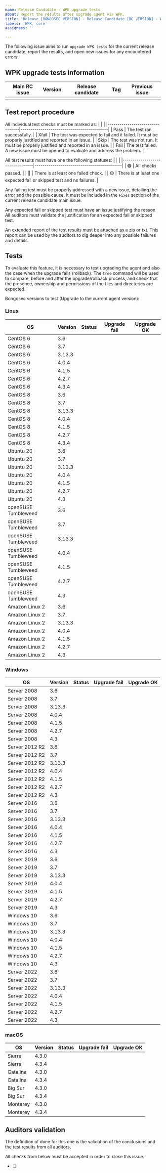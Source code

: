 ```yaml
---
name: Release Candidate - WPK upgrade tests 
about: Report the results after upgrade agent via WPK.
title: 'Release [BONGOSEC VERSION] - Release Candidate [RC VERSION] - WPK upgrade tests'
labels: 'WPK, core'
assignees: ''

---
```


The following issue aims to run `upgrade WPK tests` for the current release candidate, report the results, and open new issues for any encountered errors.

## WPK upgrade tests information

|Main RC issue|Version|Release candidate|Tag|Previous issue|
|---|---|---|---|---|
||||||

## Test report procedure
All individual test checks must be marked as:
|                                  |                                            |
|---------------------------------|--------------------------------------------|
| Pass | The test ran successfully. |
| Xfail | The test was expected to fail and it failed. It must be properly justified and reported in an issue.  |
| Skip | The test was not run. It must be properly justified and reported in an issue.  |
| Fail | The test failed. A new issue must be opened to evaluate and address the problem. |

All test results must have one the following statuses: 
|                                  |                                            |
|---------------------------------|--------------------------------------------|
| :green_circle:  | All checks passed. |
| :red_circle:  | There is at least one failed check. |
| :yellow_circle:  | There is at least one expected fail or skipped test and no failures. |

Any failing test must be properly addressed with a new issue, detailing the error and the possible cause. It must be included in the `Fixes` section of the current release candidate main issue.

Any expected fail or skipped test must have an issue justifying the reason. All auditors must validate the justification for an expected fail or skipped test.

An extended report of the test results must be attached as a zip or txt. This report can be used by the auditors to dig deeper into any possible failures and details.

## Tests

To evaluate this feature, it is necessary to test upgrading the agent and also the case when the upgrade fails (rollback). The `tree` command will be used to compare, before and after the upgrade/rollback process, and check that the presence, ownership and permissions of the files and directories are expected.

Bongosec versions to test (Upgrade to the current agent version):
### Linux

|OS|Version|Status|Upgrade fail|Upgrade OK|
|----|-----|------|---------------|------------------|
|CentOS 6|3.6| | | | | 
|CentOS 6|3.7| | | | |
|CentOS 6|3.13.3| | | | |
|CentOS 6|4.0.4| | | | |
|CentOS 6|4.1.5| | | | |
|CentOS 6|4.2.7| | | | |
|CentOS 6|4.3.4| | | | |
|CentOS 8|3.6| | | | |
|CentOS 8|3.7| | | | |
|CentOS 8|3.13.3| | | | |
|CentOS 8|4.0.4| | | | |
|CentOS 8|4.1.5| | | | |
|CentOS 8|4.2.7| | | | |
|CentOS 8|4.3.4| | | | |
|Ubuntu 20|3.6| | | | |
|Ubuntu 20|3.7| | | | |
|Ubuntu 20|3.13.3||  | | |
|Ubuntu 20|4.0.4||  | | |
|Ubuntu 20|4.1.5|  |||  |
|Ubuntu 20|4.2.7|  |||  |
|Ubuntu 20|4.3 ||  |  |
|openSUSE Tumbleweed|3.6| | | | |
|openSUSE Tumbleweed|3.7| | | | |
|openSUSE Tumbleweed|3.13.3|| || |
|openSUSE Tumbleweed|4.0.4|| | ||
|openSUSE Tumbleweed|4.1.5|| | ||
|openSUSE Tumbleweed|4.2.7|| || |
|openSUSE Tumbleweed|4.3| | |
|Amazon Linux 2|3.6| | | | |
|Amazon Linux 2|3.7| | | | |
|Amazon Linux 2|3.13.3|| || |
|Amazon Linux 2|4.0.4|| | ||
|Amazon Linux 2|4.1.5|| | ||
|Amazon Linux 2|4.2.7|| || |
|Amazon Linux 2|4.3| | |

### Windows

|OS|Version|Status|Upgrade fail|Upgrade OK|
|----|-----|------|---------------|------------------|
|Server 2008|3.6| | | | |
|Server 2008|3.7| | | | |
|Server 2008|3.13.3|| || |
|Server 2008|4.0.4|| | ||
|Server 2008|4.1.5|| | ||
|Server 2008|4.2.7|| || |
|Server 2008|4.3| | |
|Server 2012 R2|3.6| | | | |
|Server 2012 R2|3.7| | | | |
|Server 2012 R2|3.13.3|| || |
|Server 2012 R2|4.0.4|| | ||
|Server 2012 R2|4.1.5|| | ||
|Server 2012 R2|4.2.7|| || |
|Server 2012 R2|4.3| | |
|Server 2016|3.6| | | | |
|Server 2016|3.7| | | | |
|Server 2016|3.13.3|| || |
|Server 2016|4.0.4|| | ||
|Server 2016|4.1.5|| | ||
|Server 2016|4.2.7|| || |
|Server 2016|4.3| | |
|Server 2019|3.6| | | | |
|Server 2019|3.7| | | | |
|Server 2019|3.13.3|| || |
|Server 2019|4.0.4|| | ||
|Server 2019|4.1.5|| | ||
|Server 2019|4.2.7|| || |
|Server 2019|4.3| | |
|Windows 10|3.6| | | | |
|Windows 10|3.7| | | | |
|Windows 10|3.13.3|| || |
|Windows 10|4.0.4|| | ||
|Windows 10|4.1.5|| | ||
|Windows 10|4.2.7|| || |
|Windows 10|4.3| | |
|Server 2022|3.6| | | | |
|Server 2022|3.7| | | | |
|Server 2022|3.13.3|| || |
|Server 2022|4.0.4|| | ||
|Server 2022|4.1.5|| | ||
|Server 2022|4.2.7|| || |
|Server 2022|4.3| | |

### macOS

|OS|Version|Status|Upgrade fail|Upgrade OK|
|----|-----------|--------|-------|------------------|
| Sierra |4.3.0| || | | |
| Sierra |4.3.4| || | | |
| Catalina |4.3.0| || | | |
| Catalina |4.3.4| || | | |
| Big Sur |4.3.0| || | | |
| Big Sur |4.3.4| || | | |
| Monterey |4.3.0| || | | |
| Monterey |4.3.4| || | | |

<!--
For each operating system and version, check the following points and add a comment for each OS tested.
## Linux:
###  UPGRADE FAIL

- [ ] The bongosec home backup is restored correctly (no traces of the installation, but only the `.tar.gz` backup and the logs).
- [ ] The permissions and owners of the following directories did NOT change:
      - `/`
      - `/var`
      - `/usr`, `/usr/lib/`, `/usr/lib/systemd/`, `/usr/lib/systemd/system/`
      - `/etc`, `/etc/systemd/`, `/etc/systemd/system/`, `/etc/rc.d`, `/etc/initd.d/`, `/etc/initd.d/rc.d/`
- [ ] Bongosec service runs bongosec-control (`systemctl cat bongosec-agent.service`)
- [ ] Bongosec service runs ossec-control (`systemctl cat bongosec-agent.service`)
- [ ] The service was enabled (`systemctl is-enabled bongosec-agent.service`)
- [ ] Init file runs bongosec-control (`cat /etc/rc.d/init.d/bongosec-agent`)
- [ ] Init file runs ossec-control (`cat /etc/rc.d/init.d/bongosec-agent`)
- [ ] Bongosec as service is enabled `chkconfig --list` 
- [ ] Bongosec starts and connects when the backup is restored (`cat /var/ossec/var/run/ossec-agentd.state`)
- [ ] Bongosec starts and connects automatically when the system is rebooted.
- [ ] Restore SELinux policies (`semodule -l | grep -i bongosec`) (DISABLED)

###  UPGRADE OK

- [ ] Upgrade is performed successfully (agent connects to the manager after upgrading)
- [ ] Service starts automatically after rebooting
- [ ] Agent connects to the manager after rebooting

## Windows:
### UPGRADE FAIL
- [ ] Bongosec-Agent folder tree:  No files are lost after the rollback. The logs of the failed upgrade (`ossec.log`) are kept.
- [ ] After the rollback the agent connects to the manager
- [ ] After reboot, the Bongosec-Agent starts and connects to the manager.
- [ ] The correct Bongosec-Agent version is shown in the list of Windows' `programs and features`.
- [ ] A new version of Bongosec-Agent can be manually installed via MSI after the rollback process.

### UPGRADE OK

- [ ] Message `Upgrade finished successfully.` is shown in `upgrade.log` file.
- [ ] Bongosec service is started and the agent is connected to the manager.
- [ ] The version shown in the control panel is 4.3

## MacOS:
### UPGRADE FAIL

- [ ] Bongosec-Agent folder tree:  No files are lost after the rollback. The logs of the failed upgrade (`ossec.log`) are kept.
- [ ] After the rollback the agent connects to the manager
- [ ] After reboot, the Bongosec-Agent starts and connects to the manager.

### UPGRADE OK

- [ ] Message `Upgrade finished successfully.` is shown in `upgrade.log` file.
- [ ] Bongosec service is started and the agent is connected to the manager.
-->


## Auditors validation
The definition of done for this one is the validation of the conclusions and the test results from all auditors.

All checks from below must be accepted in order to close this issue.

- [ ] 
